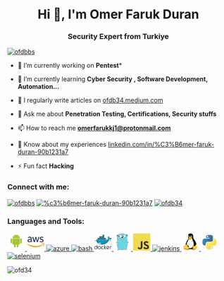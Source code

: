 <h1 align="center">Hi 👋, I'm Omer Faruk Duran</h1>
<h3 align="center">Security Expert from Turkiye</h3>

<p align="left"> <a href="https://twitter.com/ofdbbs" target="blank"><img src="https://img.shields.io/twitter/follow/ofdbbs?logo=twitter&style=for-the-badge" alt="ofdbbs" /></a> </p>

- 🔭 I’m currently working on **Pentest***

- 🌱 I’m currently learning **Cyber Security , Software Development, Automation...**

- 📝 I regularly write articles on [ofdb34.medium.com](ofdb34.medium.com)

- 💬 Ask me about **Penetration Testing, Certifications, Security stuffs**

- 📫 How to reach me **omerfarukkj1@protonmail.com**

- 📄 Know about my experiences [linkedin.com/in/%C3%B6mer-faruk-duran-90b1231a7](linkedin.com/in/%C3%B6mer-faruk-duran-90b1231a7)

- ⚡ Fun fact **Hacking**

<h3 align="left">Connect with me:</h3>
<p align="left">
<a href="https://twitter.com/ofdbbs" target="blank"><img align="center" src="https://raw.githubusercontent.com/rahuldkjain/github-profile-readme-generator/master/src/images/icons/Social/twitter.svg" alt="ofdbbs" height="30" width="40" /></a>
<a href="https://linkedin.com/in/%c3%b6mer-faruk-duran-90b1231a7" target="blank"><img align="center" src="https://raw.githubusercontent.com/rahuldkjain/github-profile-readme-generator/master/src/images/icons/Social/linked-in-alt.svg" alt="%c3%b6mer-faruk-duran-90b1231a7" height="30" width="40" /></a>
<a href="https://medium.com/ofdb34" target="blank"><img align="center" src="https://raw.githubusercontent.com/rahuldkjain/github-profile-readme-generator/master/src/images/icons/Social/medium.svg" alt="ofdb34" height="30" width="40" /></a>
</p>

<h3 align="left">Languages and Tools:</h3>
<p align="left"> <a href="https://developer.android.com" target="_blank" rel="noreferrer"> <img src="https://raw.githubusercontent.com/devicons/devicon/master/icons/android/android-original-wordmark.svg" alt="android" width="40" height="40"/> </a> <a href="https://aws.amazon.com" target="_blank" rel="noreferrer"> <img src="https://raw.githubusercontent.com/devicons/devicon/master/icons/amazonwebservices/amazonwebservices-original-wordmark.svg" alt="aws" width="40" height="40"/> </a> <a href="https://azure.microsoft.com/en-in/" target="_blank" rel="noreferrer"> <img src="https://www.vectorlogo.zone/logos/microsoft_azure/microsoft_azure-icon.svg" alt="azure" width="40" height="40"/> </a> <a href="https://www.gnu.org/software/bash/" target="_blank" rel="noreferrer"> <img src="https://www.vectorlogo.zone/logos/gnu_bash/gnu_bash-icon.svg" alt="bash" width="40" height="40"/> </a> <a href="https://www.docker.com/" target="_blank" rel="noreferrer"> <img src="https://raw.githubusercontent.com/devicons/devicon/master/icons/docker/docker-original-wordmark.svg" alt="docker" width="40" height="40"/> </a> <a href="https://golang.org" target="_blank" rel="noreferrer"> <img src="https://raw.githubusercontent.com/devicons/devicon/master/icons/go/go-original.svg" alt="go" width="40" height="40"/> </a> <a href="https://developer.mozilla.org/en-US/docs/Web/JavaScript" target="_blank" rel="noreferrer"> <img src="https://raw.githubusercontent.com/devicons/devicon/master/icons/javascript/javascript-original.svg" alt="javascript" width="40" height="40"/> </a> <a href="https://www.jenkins.io" target="_blank" rel="noreferrer"> <img src="https://www.vectorlogo.zone/logos/jenkins/jenkins-icon.svg" alt="jenkins" width="40" height="40"/> </a> <a href="https://www.linux.org/" target="_blank" rel="noreferrer"> <img src="https://raw.githubusercontent.com/devicons/devicon/master/icons/linux/linux-original.svg" alt="linux" width="40" height="40"/> </a> <a href="https://www.python.org" target="_blank" rel="noreferrer"> <img src="https://raw.githubusercontent.com/devicons/devicon/master/icons/python/python-original.svg" alt="python" width="40" height="40"/> </a> <a href="https://www.selenium.dev" target="_blank" rel="noreferrer"> <img src="https://raw.githubusercontent.com/detain/svg-logos/780f25886640cef088af994181646db2f6b1a3f8/svg/selenium-logo.svg" alt="selenium" width="40" height="40"/> </a> </p>

<p><img align="center" src="https://github-readme-stats.vercel.app/api/top-langs?username=ofd34&show_icons=true&locale=en&layout=compact" alt="ofd34" /></p>
